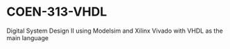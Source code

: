 # COEN-313-VHDL
Digital System Design II using Modelsim and Xilinx Vivado with VHDL as the main language
